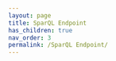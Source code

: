 ```yaml
---
layout: page
title: SparQL Endpoint
has_children: true
nav_order: 3
permalink: /SparQL Endpoint/
---
```

